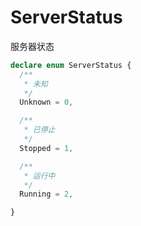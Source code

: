 # ServerStatus

服务器状态

```ts
declare enum ServerStatus {
  /**
   * 未知
   */
  Unknown = 0,

  /**
   * 已停止
   */
  Stopped = 1,

  /**
   * 运行中
   */
  Running = 2,

}
```
